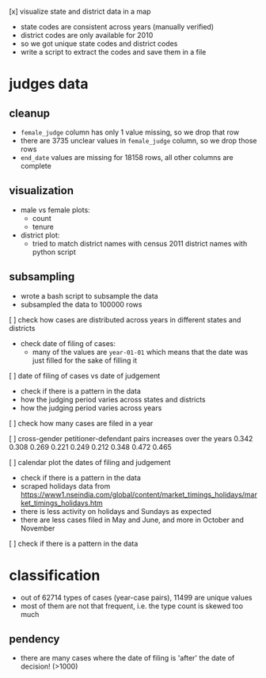 [x] visualize state and district data in a map
- state codes are consistent across years (manually verified)
- district codes are only available for 2010
- so we got unique state codes and district codes
- write a script to extract the codes and save them in a file

# judges data

## cleanup
- `female_judge` column has only 1 value missing, so we drop that row
- there are 3735 unclear values in `female_judge` column, so we drop those rows
- `end_date` values are missing for 18158 rows, all other columns are complete

## visualization
- male vs female plots:
	- count
	- tenure
- district plot:
	- tried to match district names with census 2011 district names with python script


## subsampling
- wrote a bash script to subsample the data
- subsampled the data to 100000 rows

[ ] check how cases are distributed across years in different states and districts
- check date of filing of cases:
	- many of the values are `year-01-01` which means that the date was just filled for the sake of filling it

[ ] date of filing of cases vs date of judgement
- check if there is a pattern in the data
- how the judging period varies across states and districts
- how the judging period varies across years

[ ] check how many cases are filed in a year

[ ] cross-gender petitioner-defendant pairs increases over the years
0.342
0.308
0.269
0.221
0.249
0.212
0.348
0.472
0.465

[ ] calendar plot the dates of filing and judgement
- check if there is a pattern in the data
- scraped holidays data from https://www1.nseindia.com/global/content/market_timings_holidays/market_timings_holidays.htm
- there is less activity on holidays and Sundays as expected
- there are less cases filed in May and June, and more in October and November

[ ] check if there is a pattern in the data


# classification

- out of 62714 types of cases (year-case pairs), 11499 are unique values
- most of them are not that frequent, i.e. the type count is skewed too much

## pendency
- there are many cases where the date of filing is 'after' the date of decision! (>1000)